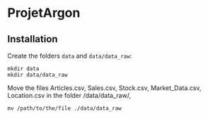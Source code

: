 # ProjetArgon

## Installation
Create the folders `data` and `data/data_raw`:
```
mkdir data
mkdir data/data_raw
```

Move the files Articles.csv, Sales.csv, Stock.csv, Market_Data.csv, Location.csv in the folder /data/data_raw/,
```
mv /path/to/the/file ./data/data_raw
```